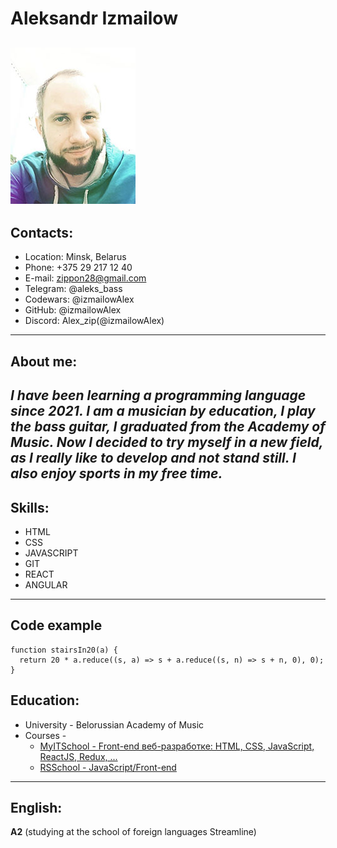 # Aleksandr Izmailow
![Photo](IMG_3236_Original_min.jpg)
---
## Contacts:
- Location: Minsk, Belarus
- Phone: +375 29 217 12 40
- E-mail: zippon28@gmail.com
- Telegram: @aleks_bass
- Codewars: @izmailowAlex
- GitHub: @izmailowAlex
- Discord: Alex_zip(@izmailowAlex)

---
## About me:
_I have been learning a programming language since 2021. I am a musician by education, I play the bass guitar, I graduated from the Academy of Music. Now I decided to try myself in a new field, as I really like to develop and not stand still. I also enjoy sports in my free time._
---
## Skills:
* HTML
* CSS
* JAVASCRIPT
* GIT
* REACT
* ANGULAR

---
## Code example
```
function stairsIn20(a) {
  return 20 * a.reduce((s, a) => s + a.reduce((s, n) => s + n, 0), 0);
}
```
## Education:
* University - Belorussian Academy of Music
* Courses - 
    + [MyITSchool - Front-end веб-разработке: HTML, CSS, JavaScript, ReactJS, Redux, ...](https://myitschool.by/)
    + [RSSchool - JavaScript/Front-end](https://rs.school/)

---
## English:
**A2** (studying at the school of foreign languages Streamline)